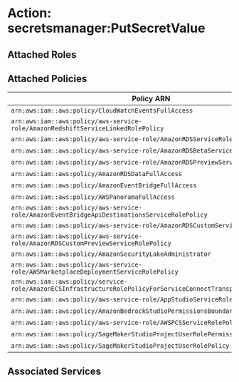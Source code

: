 # Action: secretsmanager:PutSecretValue

## Attached Roles

## Attached Policies

| Policy ARN | Policy Name |
|------------|-------------|
| `arn:aws:iam::aws:policy/CloudWatchEventsFullAccess` | [CloudWatchEventsFullAccess](../policies.md#cloudwatcheventsfullaccess) |
| `arn:aws:iam::aws:policy/aws-service-role/AmazonRedshiftServiceLinkedRolePolicy` | [AmazonRedshiftServiceLinkedRolePolicy](../policies.md#amazonredshiftservicelinkedrolepolicy) |
| `arn:aws:iam::aws:policy/aws-service-role/AmazonRDSServiceRolePolicy` | [AmazonRDSServiceRolePolicy](../policies.md#amazonrdsservicerolepolicy) |
| `arn:aws:iam::aws:policy/aws-service-role/AmazonRDSBetaServiceRolePolicy` | [AmazonRDSBetaServiceRolePolicy](../policies.md#amazonrdsbetaservicerolepolicy) |
| `arn:aws:iam::aws:policy/aws-service-role/AmazonRDSPreviewServiceRolePolicy` | [AmazonRDSPreviewServiceRolePolicy](../policies.md#amazonrdspreviewservicerolepolicy) |
| `arn:aws:iam::aws:policy/AmazonRDSDataFullAccess` | [AmazonRDSDataFullAccess](../policies.md#amazonrdsdatafullaccess) |
| `arn:aws:iam::aws:policy/AmazonEventBridgeFullAccess` | [AmazonEventBridgeFullAccess](../policies.md#amazoneventbridgefullaccess) |
| `arn:aws:iam::aws:policy/AWSPanoramaFullAccess` | [AWSPanoramaFullAccess](../policies.md#awspanoramafullaccess) |
| `arn:aws:iam::aws:policy/aws-service-role/AmazonEventBridgeApiDestinationsServiceRolePolicy` | [AmazonEventBridgeApiDestinationsServiceRolePolicy](../policies.md#amazoneventbridgeapidestinationsservicerolepolicy) |
| `arn:aws:iam::aws:policy/aws-service-role/AmazonRDSCustomServiceRolePolicy` | [AmazonRDSCustomServiceRolePolicy](../policies.md#amazonrdscustomservicerolepolicy) |
| `arn:aws:iam::aws:policy/aws-service-role/AmazonRDSCustomPreviewServiceRolePolicy` | [AmazonRDSCustomPreviewServiceRolePolicy](../policies.md#amazonrdscustompreviewservicerolepolicy) |
| `arn:aws:iam::aws:policy/AmazonSecurityLakeAdministrator` | [AmazonSecurityLakeAdministrator](../policies.md#amazonsecuritylakeadministrator) |
| `arn:aws:iam::aws:policy/aws-service-role/AWSMarketplaceDeploymentServiceRolePolicy` | [AWSMarketplaceDeploymentServiceRolePolicy](../policies.md#awsmarketplacedeploymentservicerolepolicy) |
| `arn:aws:iam::aws:policy/service-role/AmazonECSInfrastructureRolePolicyForServiceConnectTransportLayerSecurity` | [AmazonECSInfrastructureRolePolicyForServiceConnectTransportLayerSecurity](../policies.md#amazonecsinfrastructurerolepolicyforserviceconnecttransportlayersecurity) |
| `arn:aws:iam::aws:policy/aws-service-role/AppStudioServiceRolePolicy` | [AppStudioServiceRolePolicy](../policies.md#appstudioservicerolepolicy) |
| `arn:aws:iam::aws:policy/AmazonBedrockStudioPermissionsBoundary` | [AmazonBedrockStudioPermissionsBoundary](../policies.md#amazonbedrockstudiopermissionsboundary) |
| `arn:aws:iam::aws:policy/aws-service-role/AWSPCSServiceRolePolicy` | [AWSPCSServiceRolePolicy](../policies.md#awspcsservicerolepolicy) |
| `arn:aws:iam::aws:policy/SageMakerStudioProjectUserRolePermissionsBoundary` | [SageMakerStudioProjectUserRolePermissionsBoundary](../policies.md#sagemakerstudioprojectuserrolepermissionsboundary) |
| `arn:aws:iam::aws:policy/SageMakerStudioProjectUserRolePolicy` | [SageMakerStudioProjectUserRolePolicy](../policies.md#sagemakerstudioprojectuserrolepolicy) |

## Associated Services

